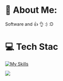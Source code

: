 # 💫 About Me:
Software and 👍  👌  :)  :D

# 💻 Tech Stac

[![My Skills](https://skillicons.dev/icons?i=python,pytorch,tensorflow&perline=10)](https://skillicons.dev)




![](https://github-readme-stats.vercel.app/api/top-langs/?username=yusagulgor&theme=dark&hide_border=true&include_all_commits=true&count_private=true&layout=compact)
